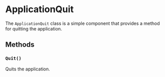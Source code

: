 # ApplicationQuit

The `ApplicationQuit` class is a simple component that provides a method for quitting the application.

## Methods

### `Quit()`

Quits the application.

